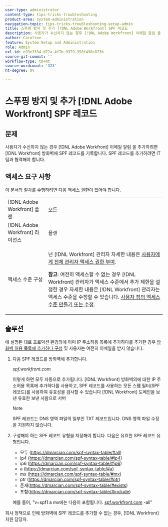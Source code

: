```yaml
---
user-type: administrator
content-type: tips-tricks-troubleshooting
product-area: system-administration
navigation-topic: tips-tricks-troubleshooting-setup-admin
title: 스푸핑 방지 및 추가 [!DNL Adobe Workfront] SPF 레코드
description: 사용자가 수신하지 않는 경우 [!DNL Adobe Workfront] 이메일 알림 을 추가하려면 [!DNL Workfront] 방화벽에 SPF 레코드를 기록합니다. SPF 레코드를 추가하려면 IT 팀과 협력해야 합니다.
author: Caroline
feature: System Setup and Administration
role: Admin
exl-id: e93e3334-d72a-4f7b-9379-358f498c873b
source-git-commit: ''
workflow-type: tm+mt
source-wordcount: '323'
ht-degree: 0%

---
```


# 스푸핑 방지 및 추가 [!DNL Adobe Workfront] SPF 레코드

## 문제

사용자가 수신하지 않는 경우 [!DNL Adobe Workfront] 이메일 알림 을 추가하려면 [!DNL Workfront] 방화벽에 SPF 레코드를 기록합니다. SPF 레코드를 추가하려면 IT 팀과 협력해야 합니다.

## 액세스 요구 사항

이 문서의 절차를 수행하려면 다음 액세스 권한이 있어야 합니다.

<table style="table-layout:auto"> 
 <col> 
 <col> 
 <tbody> 
  <tr> 
   <td role="rowheader">[!DNL Adobe Workfront] 플랜</td> 
   <td>모든</td> 
  </tr> 
  <tr> 
   <td role="rowheader">[!DNL Adobe Workfront] 라이선스</td> 
   <td>플랜</td> 
  </tr> 
  <tr> 
   <td role="rowheader">액세스 수준 구성</td> 
   <td> <p>넌 [!DNL Workfront] 관리자 자세한 내용은 <a href="../../administration-and-setup/add-users/configure-and-grant-access/grant-a-user-full-administrative-access.md" class="MCXref xref">사용자에게 전체 관리자 액세스 권한 부여</a>.</p> <p><b>참고</b>: 여전히 액세스할 수 없는 경우 [!DNL Workfront] 관리자가 액세스 수준에서 추가 제한을 설정한 경우 자세한 내용은 [!DNL Workfront] 관리자는 액세스 수준을 수정할 수 있습니다. <a href="../../administration-and-setup/add-users/configure-and-grant-access/create-modify-access-levels.md" class="MCXref xref">사용자 정의 액세스 수준 만들기 또는 수정</a>.</p> </td> 
  </tr> 
 </tbody> 
</table>

## 솔루션

에 설명된 대로 프로덕션 환경의에 이미 IP 주소허용 목록에 추가하다를 추가한 경우 [방화벽 허용 목록에 추가하다 구성](../../administration-and-setup/get-started-wf-administration/configure-your-firewall.md) 및 사용자는 여전히 이메일을 받지 않습니다.

1. 다음 SPF 레코드를 방화벽에 추가합니다.

   *spf.workfront.com*

   이렇게 하면 모두 자동으로 추가됩니다. [!DNL Workfront] 방화벽의에 대한 IP 주소허용 목록에 추가하다를 사용하고, SPF 레코드를 사용하는 모든 스팸 필터(SPF 레코드)를 사용하여 유효성을 검사할 수 있습니다 [!DNL Workfront] 도메인을 보낸 유효한 보낸 사람으로 서버

   >[!NOTE]
   >
   > SPF 레코드는 DNS 영역 파일의 일부인 TXT 레코드입니다. DNS 영역 파일 수정을 지원하지 않습니다.

1. 구성해야 하는 SPF 레코드 유형을 지정해야 합니다. 다음은 유효한 SPF 레코드 유형입니다.

   * 모두 (https://dmarcian.com/spf-syntax-table/#all)
   * ip4 (https://dmarcian.com/spf-syntax-table/#ip4)
   * ip6 (https://dmarcian.com/spf-syntax-table/#ip6)
   * a (https://dmarcian.com/spf-syntax-table/#a)
   * mx (https://dmarcian.com/spf-syntax-table/#mx)
   * ptr (https://dmarcian.com/spf-syntax-table/#ptr)
   * 존재(https://dmarcian.com/spf-syntax-table/#exists)
   * 포함(https://dmarcian.com/spf-syntax-table/#include)

   예를 들어, &quot;v=spf1 a mx에는 다음이 포함됩니다. [spf.workfront.com](http://spf.workfront.com/) -all&quot;

회사 정책으로 인해 방화벽에 SPF 레코드를 추가할 수 없는 경우, [!DNL Workfront] 지원 담당자.
